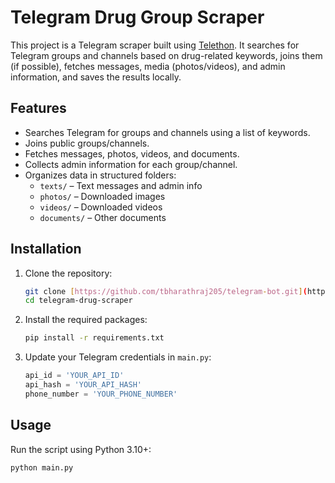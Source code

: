 # Telegram Drug Group Scraper

This project is a Telegram scraper built using [Telethon](https://docs.telethon.dev/).
It searches for Telegram groups and channels based on drug-related keywords, joins them (if possible), fetches messages, media (photos/videos), and admin information, and saves the results locally.

## Features

-   Searches Telegram for groups and channels using a list of keywords.
-   Joins public groups/channels.
-   Fetches messages, photos, videos, and documents.
-   Collects admin information for each group/channel.
-   Organizes data in structured folders:
    -   `texts/` – Text messages and admin info
    -   `photos/` – Downloaded images
    -   `videos/` – Downloaded videos
    -   `documents/` – Other documents

## Installation

1.  Clone the repository:
    ```bash
    git clone [https://github.com/tbharathraj205/telegram-bot.git](https://github.com/tbharathraj205/telegram-bot.git)
    cd telegram-drug-scraper
    ```

2.  Install the required packages:
    ```bash
    pip install -r requirements.txt
    ```

3.  Update your Telegram credentials in `main.py`:
    ```python
    api_id = 'YOUR_API_ID'
    api_hash = 'YOUR_API_HASH'
    phone_number = 'YOUR_PHONE_NUMBER'
    ```

## Usage

Run the script using Python 3.10+:

```bash
python main.py
